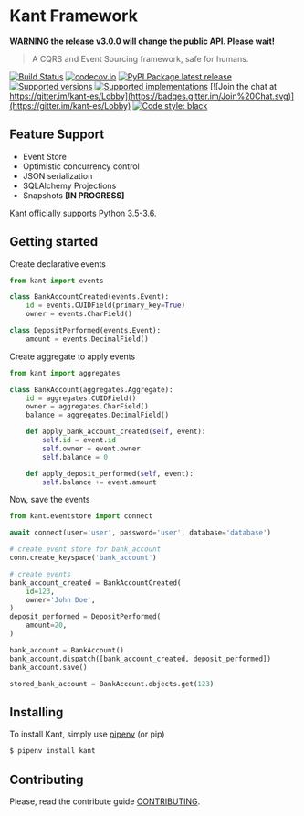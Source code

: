# Kant Framework

**WARNING the release v3.0.0 will change the public API. Please wait!**

> A CQRS and Event Sourcing framework, safe for humans.

[![Build Status](https://travis-ci.org/patrickporto/kant.svg?branch=master)](https://travis-ci.org/patrickporto/kant)
[![codecov.io](https://codecov.io/github/patrickporto/kant/coverage.svg?branch=master)](https://codecov.io/github/patrickporto/kant?branch=master)
[![PyPI Package latest release](https://img.shields.io/pypi/v/kant.svg)](https://pypi.python.org/pypi/kant)
[![Supported versions](https://img.shields.io/pypi/pyversions/kant.svg)](https://pypi.python.org/pypi/kant)
[![Supported implementations](https://img.shields.io/pypi/implementation/kant.svg)](https://pypi.python.org/pypi/kant)
[![Join the chat at https://gitter.im/kant-es/Lobby](https://badges.gitter.im/Join%20Chat.svg)](https://gitter.im/kant-es/Lobby)
[![Code style: black](https://img.shields.io/badge/code%20style-black-000000.svg)](https://github.com/ambv/black)


## Feature Support

* Event Store
* Optimistic concurrency control
* JSON serialization
* SQLAlchemy Projections
* Snapshots **[IN PROGRESS]**

Kant officially supports Python 3.5-3.6.

## Getting started

Create declarative events

```python
from kant import events

class BankAccountCreated(events.Event):
    id = events.CUIDField(primary_key=True)
    owner = events.CharField()

class DepositPerformed(events.Event):
    amount = events.DecimalField()
```

Create aggregate to apply events

```python
from kant import aggregates

class BankAccount(aggregates.Aggregate):
    id = aggregates.CUIDField()
    owner = aggregates.CharField()
    balance = aggregates.DecimalField()

    def apply_bank_account_created(self, event):
        self.id = event.id
        self.owner = event.owner
        self.balance = 0

    def apply_deposit_performed(self, event):
        self.balance += event.amount
```

Now, save the events

```python
from kant.eventstore import connect

await connect(user='user', password='user', database='database')

# create event store for bank_account
conn.create_keyspace('bank_account')

# create events
bank_account_created = BankAccountCreated(
    id=123,
    owner='John Doe',
)
deposit_performed = DepositPerformed(
    amount=20,
)

bank_account = BankAccount()
bank_account.dispatch([bank_account_created, deposit_performed])
bank_account.save()

stored_bank_account = BankAccount.objects.get(123)
```

## Installing
To install Kant, simply use [pipenv](pipenv.org) (or pip)

```bash
$ pipenv install kant
```



## Contributing

Please, read the contribute guide [CONTRIBUTING](CONTRIBUTING.md).
